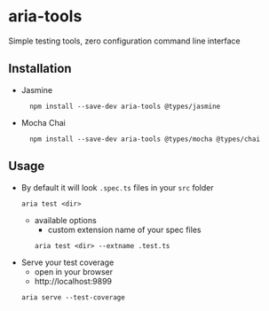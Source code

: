 # aria-tools
Simple testing tools, zero configuration command line interface

Installation
------------

* Jasmine 
  ```
    npm install --save-dev aria-tools @types/jasmine
  ```

* Mocha Chai
  ```
    npm install --save-dev aria-tools @types/mocha @types/chai
  ```

Usage
-----
* By default it will look `.spec.ts` files in your `src` folder
  ```
  aria test <dir>
  ```
  * available options
    * custom extension name of your spec files
    ```
    aria test <dir> --extname .test.ts
    ```
* Serve your test coverage
  * open in your browser 
  * http://localhost:9899
  ```
  aria serve --test-coverage
  ```






